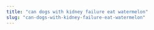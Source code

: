 ```yaml
---
title: "can dogs with kidney failure eat watermelon"
slug: "can-dogs-with-kidney-failure-eat-watermelon"
---
```


